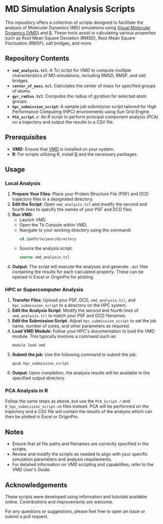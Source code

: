 # MD Simulation Analysis Scripts

This repository offers a collection of scripts designed to facilitate the analysis of Molecular Dynamics (MD) simulations using [Visual Molecular Dynamics (VMD)](https://www.ks.uiuc.edu/Research/vmd/) and [R](https://www.r-project.org/). These tools assist in calculating various properties such as Root Mean Square Deviation (RMSD), Root Mean Square Fluctuation (RMSF), salt bridges, and more.

## Repository Contents

- **`vmd_analysis.tcl`**: A Tcl script for VMD to compute multiple characteristics of MD simulations, including RMSD, RMSF, and salt bridges.
- **`center_of_mass.tcl`**: Calculates the center of mass for specified groups of atoms.
- **`gyr_radius.tcl`**: Computes the radius of gyration for selected atom groups.
- **`hpc_submission_script`**: A sample job submission script tailored for High Performance Computing (HPC) environments using Sun Grid Engine.
- **`PCA_script.r`**: An R script to perform principal component analysis (PCA) on a trajectory and output the results to a CSV file. 

## Prerequisites

- **VMD**: Ensure that [VMD](https://www.ks.uiuc.edu/Research/vmd/) is installed on your system.
- **R**: For scripts utilizing R, install [R](https://www.r-project.org/) and the necessary packages.

## Usage

### Local Analysis

1. **Prepare Your Files**: Place your Protein Structure File (PSF) and DCD trajectory files in a designated directory.
2. **Edit the Script**: Open `vmd_analysis.tcl` and modify the second and fourth lines to specify the names of your PSF and DCD files.
3. **Run VMD**:
   - Launch VMD.
   - Open the Tk Console within VMD.
   - Navigate to your working directory using the command:
     ```tcl
     cd /path/to/your/directory
     ```
   - Source the analysis script:
     ```tcl
     source vmd_analysis.tcl
     ```
4. **Output**: The script will execute the analyses and generate `.dat` files containing the results for each calculated property. These can be opened in Excel or OriginPro for plotting.

### HPC or Supercomputer Analysis

1. **Transfer Files**: Upload your PSF, DCD, `vmd_analysis.tcl`, and `hpc_submission_script` to a directory on the HPC system.
2. **Edit the Analysis Script**: Modify the second and fourth lines of `vmd_analysis.tcl` to match your PSF and DCD filenames.
3. **Edit the Submission Script**: Adjust `hpc_submission_script` to set the job name, number of cores, and other parameters as required.
4. **Load VMD Module**: Follow your HPC's documentation to load the VMD module. This typically involves a command such as:
   ```bash
   module load vmd
   ```
5. **Submit the job**: Use the following command to submit the job:
   ```bash
   qsub hpc_submission_script
   ```
6. **Output**: Upon completion, the analysis results will be available in the specified output directory.

### PCA Analysis in R 
Follow the same steps as above, but use the `PCA_Script.r` and `R_hpc_submission_script.sh` files instead. PCA will be performed on the trajectory and a CSV file will contain the results of the analysis which can then be plotted in Excel or OriginPro. 

## Notes 
- Ensure that all file paths and filenames are correctly specified in the scripts.
- Review and modify the scripts as needed to align with your specific simulation parameters and analysis requirements.
- For detailed information on VMD scripting and capabilities, refer to the VMD User's Guide.

## Acknowledgements
These scripts were developed using information and tutorials available online. Contributions and improvements are welcome.

For any questions or suggestions, please feel free to open an issue or submit a pull request.